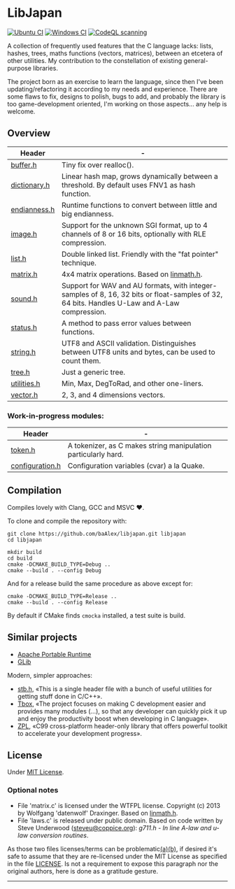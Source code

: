 
LibJapan
========
[![Ubuntu CI](https://github.com/baAlex/libjapan/workflows/Ubuntu/badge.svg)][1]
[![Windows CI](https://github.com/baAlex/libjapan/workflows/Windows/badge.svg)][2]
[![CodeQL scanning](https://github.com/baAlex/libjapan/workflows/CodeQL%20scanning/badge.svg)][3]

A collection of frequently used features that the C language lacks: lists, hashes, trees, maths functions (vectors, matrices), between an etcetera of other utilities. My contribution to the constellation of existing general-purpose libraries.

The project born as an exercise to learn the language, since then I've been updating/refactoring it according to my needs and experience. There are some flaws to fix, designs to polish, bugs to add, and probably the library is too game-development oriented, I'm working on those aspects... any help is welcome.


Overview
--------
| Header            | -
| ----------------- | -
| [buffer.h][17]    | Tiny fix over realloc().
| [dictionary.h][4] | Linear hash map, grows dynamically between a threshold. By default uses FNV1 as hash function.
| [endianness.h][5] | Runtime functions to convert between little and big endianness.
| [image.h][6]      | Support for the unknown SGI format, up to 4 channels of 8 or 16 bits, optionally with RLE compression.
| [list.h][7]       | Double linked list. Friendly with the "fat pointer" technique.
| [matrix.h][8]     | 4x4 matrix operations. Based on [linmath.h][20].
| [sound.h][9]      | Support for WAV and AU formats, with integer-samples of 8, 16, 32 bits or float-samples of 32, 64 bits. Handles U-Law and A-Law compression.
| [status.h][10]    | A method to pass error values between functions.
| [string.h][11]    | UTF8 and ASCII validation. Distinguishes between UTF8 units and bytes, can be used to count them.
| [tree.h][12]      | Just a generic tree.
| [utilities.h][13] | Min, Max, DegToRad, and other one-liners.
| [vector.h][14]    | 2, 3, and 4 dimensions vectors.


### Work-in-progress modules:
| Header                | -
| --------------------- | -
| [token.h][15]         | A tokenizer, as C makes string manipulation particularly hard.
| [configuration.h][16] | Configuration variables (cvar) a la Quake.


Compilation
-----------
Compiles lovely with Clang, GCC and MSVC ❤️.

To clone and compile the repository with:
```
git clone https://github.com/baAlex/libjapan.git libjapan
cd libjapan

mkdir build
cd build
cmake -DCMAKE_BUILD_TYPE=Debug ..
cmake --build . --config Debug
```

And for a release build the same procedure as above except for:
```
cmake -DCMAKE_BUILD_TYPE=Release ..
cmake --build . --config Release
```

By default if CMake finds `cmocka` installed, a test suite is build.


Similar projects
----------------
- [Apache Portable Runtime](https://apr.apache.org/)
- [GLib](https://developer.gnome.org/glib/stable/)

Modern, simpler approaches:
- [stb.h](https://github.com/nothings/stb/blob/master/stb.h), «This is a single header file with a bunch of useful utilities for getting stuff done in C/C++».
- [Tbox](https://github.com/tboox/tbox), «The project focuses on making C development easier and provides many modules (...), so that any developer can quickly pick it up and enjoy the productivity boost when developing in C language».
- [ZPL](https://github.com/zpl-c/zpl), «C99 cross-platform header-only library that offers powerful toolkit to accelerate your development progress».


License
-------
Under [MIT License](LICENSE).

### Optional notes
- File 'matrix.c' is licensed under the WTFPL license. Copyright (c) 2013 by Wolfgang 'datenwolf' Draxinger. Based on [linmath.h][20].
- File 'laws.c' is released under public domain. Based on code written by Steve Underwood (steveu@coppice.org): *g711.h - In line A-law and u-law conversion routines*.

As those two files licenses/terms can be problematic[(a)][18][(b)][19], if desired it's safe to assume that they are re-licensed under the MIT License as specified in the file [LICENSE](LICENSE). Is not a requirement to expose this paragraph nor the original authors, here is done as a gratitude gesture.

____

[1]: https://github.com/baAlex/libjapan/actions?query=workflow%3AUbuntu
[2]: https://github.com/baAlex/libjapan/actions?query=workflow%3AWindows
[3]: https://github.com/baAlex/libjapan/security/code-scanning
[4]: ./include/japan-dictionary.h
[5]: ./include/japan-endianness.h
[6]: ./include/japan-image.h
[7]: ./include/japan-list.h
[8]: ./include/japan-matrix.h
[9]: ./include/japan-sound.h
[10]: ./include/japan-status.h
[11]: ./include/japan-string.h
[12]: ./include/japan-tree.h
[13]: ./include/japan-utilities.h
[14]: ./include/japan-vector.h
[15]: ./include/japan-token.h
[16]: ./include/japan-configuration.h
[17]: ./include/japan-buffer.h
[18]: https://en.wikipedia.org/wiki/WTFPL#Discussion
[19]: https://en.wikipedia.org/wiki/Public_domain#Dedicating_works_to_the_public_domain
[20]: https://github.com/datenwolf/linmath.h
